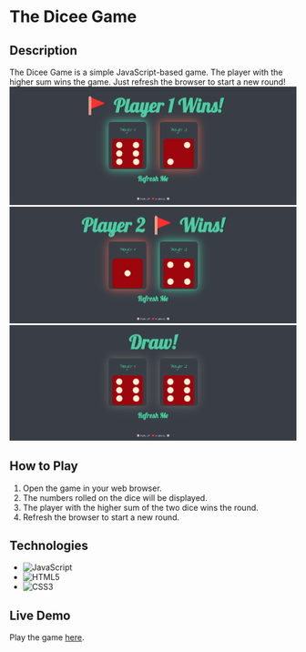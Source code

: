 
# The Dicee Game

## Description

The Dicee Game is a simple JavaScript-based game. The player with the higher sum wins the game. Just refresh the browser to start a new round!
![Player1Wins]( https://github.com/iwona97/The-Dicee-Game/blob/master/images/Player1Wins.png?raw=true)
![Player2Wins]( https://github.com/iwona97/The-Dicee-Game/blob/master/images/Player2Wins.png?raw=true)
![Draw]( https://github.com/iwona97/The-Dicee-Game/blob/master/images/Draw.png?raw=true)


## How to Play

1. Open the game in your web browser.
2. The numbers rolled on the dice will be displayed.
3. The player with the higher sum of the two dice wins the round.
4. Refresh the browser to start a new round.

## Technologies

- ![JavaScript](https://img.shields.io/badge/JavaScript-323330?style=for-the-badge&logo=javascript&logoColor=F7DF1E)
- ![HTML5](https://img.shields.io/badge/HTML5-E34F26?style=for-the-badge&logo=html5&logoColor=white)
- ![CSS3](https://img.shields.io/badge/CSS3-1572B6?style=for-the-badge&logo=css3&logoColor=white)

## Live Demo 

Play the game [here](https://github.com/TwojNazwaUzytkownika).
